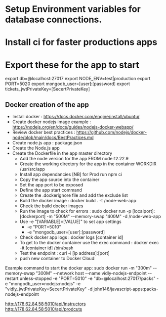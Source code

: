 # Setup Environment variables for database connections.

# Install ci for faster productions apps

# Export these for the app to start

export db=@localhost:27017
export NODE_ENV=test|production
export PORT=5020
export mongodb_user=[user]:[password]
export tickets_jwtPrivateKey=[SecertPrivateKey]

## Docker creation of the app

- Install docker : https://docs.docker.com/engine/install/ubuntu/
- Create docker nodejs image example : https://nodejs.org/en/docs/guides/nodejs-docker-webapp/
- Review docker best practices : https://github.com/nodejs/docker-node/blob/main/docs/BestPractices.md
- Create node.js app : package.json
- Create the Node.js app
- Create the Dockerfile in the app master directory
  - Add the node version for the app FROM node:12.22.9
  - Create the working directory for the app in the container WORKDIR /usr/src/app
  - Install app dependancies [NB] for Prod run npm ci
  - Copy the app source into the container
  - Set the app port to be exposed
  - Define the app start command
  - Create the .dockerignore file and add the exclude list
  - Build the docker image : docker build . -t <your username>/node-web-app
  - Check the build docker images
  - Run the image to check for errors : sudo docker run -p [localport]:[dockerport] -m "500M" --memory-swap "400M" -d <username>/node-web-app
  - Use -e "[VARIABLE]=[VALUE]" to set app settings
    - -e "PORT=5010"
    - -e "mongodb_user=[user]:[password]
  - Check docker app logs : docker logs [container id]
  - To get to the docker container use the exec command : docker exec -it [container id] /bin/bash
  - Test the endpoint : curl -i [ip address]:[port]
  - push new container to Docker Cloud

Example command to start the docker app:
sudo docker run -m "300m" --memory-swap "300M" --network host --name vidly-nodejs-endpoint --restart unless-stopped -e "PORT=5010" -e "db=@localhost:27017/packs" -e "mongodb_user=nodejs:nodejs" -e "vidly_jwtPrivateKey=SecertPrivateKey" -d john146/javascript-apps:packs-nodejs-endpoint

http://178.62.84.58:5010/api/instructors
http://178.62.84.58:5010/api/prodcuts
